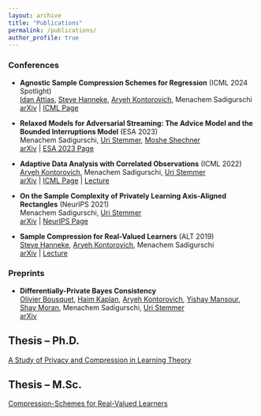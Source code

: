 ```yaml
---
layout: archive
title: "Publications"
permalink: /publications/
author_profile: true
---
```


### Conferences

- **Agnostic Sample Compression Schemes for Regression** (ICML 2024 Spotlight)  
  [Idan Attias](https://www.idanattias.com/), [Steve Hanneke](http://www.stevehanneke.com/), [Aryeh Kontorovich](https://www.cs.bgu.ac.il/~karyeh/), Menachem Sadigurschi  
  [arXiv](https://arxiv.org/abs/1810.01864) | [ICML Page](https://proceedings.mlr.press/v235/attias24b.html)

- **Relaxed Models for Adversarial Streaming: The Advice Model and the Bounded Interruptions Model** (ESA 2023)  
  Menachem Sadigurschi, [Uri Stemmer](https://www.uri.co.il/), [Moshe Shechner](https://www.shechner.com/)  
  [arXiv](https://arxiv.org/abs/2301.09203) | [ESA 2023 Page](https://algo-conference.org/2023/esa/)

- **Adaptive Data Analysis with Correlated Observations** (ICML 2022)  
  [Aryeh Kontorovich](https://www.cs.bgu.ac.il/~karyeh/), Menachem Sadigurschi, [Uri Stemmer](https://www.uri.co.il/)  
  [arXiv](https://arxiv.org/abs/2201.08704) | [ICML Page](https://icml.cc/virtual/2022/spotlight/16034) | [Lecture](https://www.youtube.com/watch?v=10OUHwYU8cQ)

- **On the Sample Complexity of Privately Learning Axis-Aligned Rectangles** (NeurIPS 2021)  
  Menachem Sadigurschi, [Uri Stemmer](https://www.uri.co.il/)  
  [arXiv](https://arxiv.org/abs/2107.11526) | [NeurIPS Page](https://neurips.cc/virtual/2021/poster/27837)

- **Sample Compression for Real-Valued Learners** (ALT 2019)  
  [Steve Hanneke](http://www.stevehanneke.com/), [Aryeh Kontorovich](https://www.cs.bgu.ac.il/~karyeh/), Menachem Sadigurschi  
  [arXiv](https://arxiv.org/abs/1805.08254) | [Lecture](https://www.youtube.com/watch?v=ueEvY4Ws0l4)

### Preprints

- **Differentially-Private Bayes Consistency**  
  [Olivier Bousquet](https://research.google/people/OlivierBousquet/), [Haim Kaplan](https://www.cs.tau.ac.il/~haimk/), [Aryeh Kontorovich](https://www.cs.bgu.ac.il/~karyeh/), [Yishay Mansour](https://www.tau.ac.il/~mansour/), [Shay Moran](https://www.cs.technion.ac.il/~shaymrn/), Menachem Sadigurschi, [Uri Stemmer](https://www.uri.co.il/)  
  [arXiv](https://arxiv.org/abs/2212.04216)

## Thesis – Ph.D.

[A Study of Privacy and Compression in Learning Theory](/files/phd_meni.pdf)

## Thesis – M.Sc.

[Compression-Schemes for Real-Valued Learners](/files/0main.pdf)

